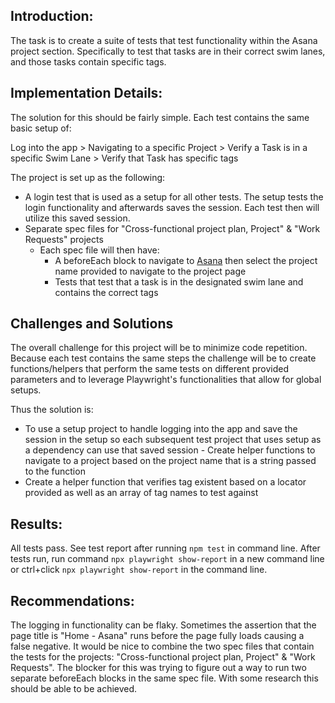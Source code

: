 ## Introduction:

The task is to create a suite of tests that test functionality within the Asana project section. Specifically to test that tasks are in their correct swim lanes, and those tasks contain specific tags.

## Implementation Details:

The solution for this should be fairly simple. Each test contains the same basic setup of:

Log into the app > Navigating to a specific Project > Verify a Task is in a specific Swim Lane > Verify that Task has specific tags

The project is set up as the following:

- A login test that is used as a setup for all other tests. The setup tests the login functionality and afterwards saves the session. Each test then will utilize this saved session.
- Separate spec files for "Cross-functional project plan, Project" & "Work Requests" projects
  - Each spec file will then have:
    - A beforeEach block to navigate to [Asana](https://app.asana.com/) then select the project name provided to navigate to the project page
    - Tests that test that a task is in the designated swim lane and contains the correct tags

## Challenges and Solutions

The overall challenge for this project will be to minimize code repetition. Because each test contains the same steps the challenge will be to create functions/helpers that perform the same tests on different provided parameters and to leverage Playwright's functionalities that allow for global setups.

Thus the solution is:

- To use a setup project to handle logging into the app and save the session in the setup so each subsequent test project that uses setup as a dependency can use that saved session - Create helper functions to navigate to a project based on the project name that is a string passed to the function
- Create a helper function that verifies tag existent based on a locator provided as well as an array of tag names to test against

## Results:

All tests pass. See test report after running `npm test` in command line. After tests run, run command `npx playwright show-report` in a new command line or ctrl+click `npx playwright show-report` in the command line.

## Recommendations:

The logging in functionality can be flaky. Sometimes the assertion that the page title is "Home - Asana" runs before the page fully loads causing a false negative.
It would be nice to combine the two spec files that contain the tests for the projects: "Cross-functional project plan, Project" & "Work Requests". The blocker for this was trying to figure out a way to run two separate beforeEach blocks in the same spec file. With some research this should be able to be achieved.

